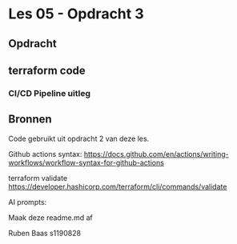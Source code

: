 # Les 05 - Opdracht 3

## Opdracht

## terraform code

### CI/CD Pipeline uitleg


## Bronnen
Code gebruikt uit opdracht 2 van deze les.

Github actions syntax:
https://docs.github.com/en/actions/writing-workflows/workflow-syntax-for-github-actions

terraform validate
https://developer.hashicorp.com/terraform/cli/commands/validate

AI prompts:

Maak deze readme.md af


Ruben Baas s1190828
